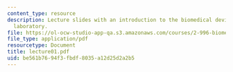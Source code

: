 ```yaml
---
content_type: resource
description: Lecture slides with an introduction to the biomedical devices design
  laboratory.
file: https://ol-ocw-studio-app-qa.s3.amazonaws.com/courses/2-996-biomedical-devices-design-laboratory-fall-2007/be561b7694f3fbdf8035a12d25d2a2b5_lecture01.pdf
file_type: application/pdf
resourcetype: Document
title: lecture01.pdf
uid: be561b76-94f3-fbdf-8035-a12d25d2a2b5
---
```

